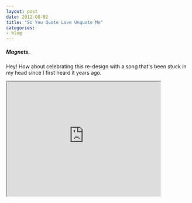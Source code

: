 ```yaml
---
layout: post
date: 2012-08-02
title: "So You Quote Love Unquote Me"
categories: 
- blog
---
```

<h5>Magnets.</h5>
<p>Hey! How about celebrating this re-design with a song that's been stuck in my head since I first heard it years ago.</p>
<iframe width="420" height="315" src="http://www.youtube.com/embed/bwnLlQ6t2uE"></iframe>
